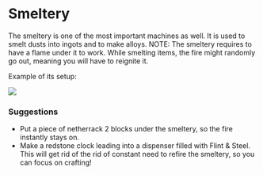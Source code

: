 # Smeltery
The smeltery is one of the most important machines as well. It is used to smelt dusts into ingots and to make alloys.
NOTE: The smeltery requires to have a flame under it to work. While smelting items, the fire might randomly go out, meaning you will have to reignite it.

Example of its setup:

![](https://i.gyazo.com/bd32cb88c0c1eb5b99f784879e97ecf8.png)

### Suggestions
* Put a piece of netherrack 2 blocks under the smeltery, so the fire instantly stays on.
* Make a redstone clock leading into a dispenser filled with Flint & Steel. This will get rid of the rid of constant need to refire the smeltery, so you can focus on crafting!